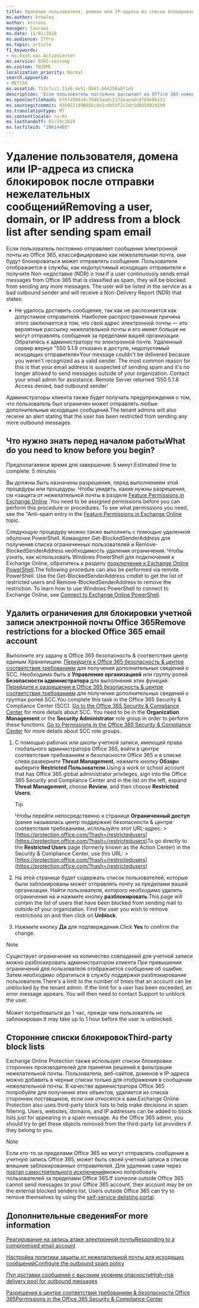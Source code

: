 ```yaml
---
title: Удаление пользователя, домена или IP-адреса из списка блокировок после отправки нежелательных сообщений
ms.author: krowley
author: kccross
manager: laurawi
ms.date: 11/01/2018
ms.audience: ITPro
ms.topic: article
f1_keywords:
- ms.exch.eac.ActionCenter
ms.service: O365-seccomp
ms.custom: TN2DMC
localization_priority: Normal
search.appverid:
- MET150
ms.assetid: 712cfcc1-31e8-4e51-8561-b64258a8f1e5
description: 'Если пользователь постоянно рассылает из Office 365 нежелательную почту, он может лишиться возможности отправлять сообщения. '
ms.openlocfilehash: 6f6f4504a9c79463aadc21f2eaeadcd769e8b151
ms.sourcegitcommit: 03b9221d9885bcde1cdb5df2c2dc5d835802d299
ms.translationtype: MT
ms.contentlocale: ru-RU
ms.lasthandoff: 01/29/2019
ms.locfileid: "29614403"
---
```

# <a name="removing-a-user-domain-or-ip-address-from-a-block-list-after-sending-spam-email"></a><span data-ttu-id="cf3fb-103">Удаление пользователя, домена или IP-адреса из списка блокировок после отправки нежелательных сообщений</span><span class="sxs-lookup"><span data-stu-id="cf3fb-103">Removing a user, domain, or IP address from a block list after sending spam email</span></span>

<span data-ttu-id="cf3fb-p101">Если пользователь постоянно отправляет сообщения электронной почты из Office 365, классифицировано как нежелательная почта, они будут блокироваться может отправлять сообщения. Пользователя отображается в службы, как недопустимый исходящих отправителя и получите Non-недоставке (NDR) о том:</span><span class="sxs-lookup"><span data-stu-id="cf3fb-p101">If a user continuously sends email messages from Office 365 that is classified as spam, they will be blocked from sending any more messages. The user will be listed in the service as a bad outbound sender and will receive a Non-Delivery Report (NDR) that states:</span></span>

- <span data-ttu-id="cf3fb-p102">Не удалось доставить сообщение, так как не распознается как допустимое отправителя. Наиболее распространенные причина этого заключается в том, что свой адрес электронной почты — это вероятные рассылку нежелательной почты и его имеет больше не могут отправлять сообщения за пределами вашей организации. Обратитесь к администратору по электронной почте.  Удаленный сервер вернул "550 5.1.8 отказано в доступе, недопустимый исходящих отправителя»</span><span class="sxs-lookup"><span data-stu-id="cf3fb-p102">Your message couldn't be delivered because you weren't recognized as a valid sender. The most common reason for this is that your email address is suspected of sending spam and it's no longer allowed to send messages outside of your organization. Contact your email admin for assistance.  Remote Server returned '550 5.1.8 Access denied, bad outbound sender'</span></span>

<span data-ttu-id="cf3fb-110">Администраторы клиента также будет получать предупреждения о том, что пользователь был ограничен может отправлять любые дополнительные исходящих сообщений.</span><span class="sxs-lookup"><span data-stu-id="cf3fb-110">The tenant admins will also receive an alert stating that the user has been restricted from sending any more outbound messages.</span></span>

## <a name="what-do-you-need-to-know-before-you-begin"></a><span data-ttu-id="cf3fb-111">Что нужно знать перед началом работы</span><span class="sxs-lookup"><span data-stu-id="cf3fb-111">What do you need to know before you begin?</span></span>
<span data-ttu-id="cf3fb-112"><a name="sectionSection0"> </a></span><span class="sxs-lookup"><span data-stu-id="cf3fb-112"></span></span>

<span data-ttu-id="cf3fb-113">Предполагаемое время для завершения: 5 минут.</span><span class="sxs-lookup"><span data-stu-id="cf3fb-113">Estimated time to complete: 5 minutes</span></span>
  
<span data-ttu-id="cf3fb-p103">Вы должны быть назначены разрешения, перед выполнением этой процедуры или процедуры. Чтобы увидеть, какие нужны разрешения, см «защита от нежелательной почты в разделе [Feature Permissions in Exchange Online](http://technet.microsoft.com/library/15073ce1-0917-403b-8839-02a2ebc96e16.aspx) .</span><span class="sxs-lookup"><span data-stu-id="cf3fb-p103">You need to be assigned permissions before you can perform this procedure or procedures. To see what permissions you need, see the "Anti-spam entry in the [Feature Permissions in Exchange Online](http://technet.microsoft.com/library/15073ce1-0917-403b-8839-02a2ebc96e16.aspx) topic.</span></span>

<span data-ttu-id="cf3fb-p104">Следующую процедуру можно также выполнить с помощью удаленной оболочки PowerShell. Командлет Get-BlockedSenderAddress для получения списка ограниченных пользователей и Remove-BlockedSenderAddress необходимость удаления ограничения. Чтобы узнать, как использовать Windows PowerShell для подключения к Exchange Online, обратитесь к разделу [подключение к Exchange Online PowerShell](https://go.microsoft.com/fwlink/p/?linkid=396554).</span><span class="sxs-lookup"><span data-stu-id="cf3fb-p104">The following procedure can also be performed via remote PowerShell. Use the Get-BlockedSenderAddress cmdlet to get the list of restricted users and Remove-BlockedSenderAddress to remove the restriction. To learn how to use Windows PowerShell to connect to Exchange Online, see [Connect to Exchange Online PowerShell](https://go.microsoft.com/fwlink/p/?linkid=396554).</span></span>

## <a name="remove-restrictions-for-a-blocked-office-365-email-account"></a><span data-ttu-id="cf3fb-119">Удалить ограничения для блокировки учетной записи электронной почты Office 365</span><span class="sxs-lookup"><span data-stu-id="cf3fb-119">Remove restrictions for a blocked Office 365 email account</span></span>

<span data-ttu-id="cf3fb-p105">Выполните эту задачу в Office 365 безопасность & соответствия центр единым Хранилищем. [Перейдите к Office 365 безопасность & центре соответствия требованиям](go-to-the-securitycompliance-center.md) для получения дополнительных сведений о SCC. Необходимо быть в **Управление организацией** или группу ролей **Безопасности администратора** для выполнения этих функций. [Перейдите к разрешения в Office 365 безопасность & центре соответствия требованиям](permissions-in-the-security-and-compliance-center.md) для получения дополнительных сведений о группах ролей SCC.</span><span class="sxs-lookup"><span data-stu-id="cf3fb-p105">You complete this task in the Office 365 Security & Compliance Center (SCC). [Go to the Office 365 Security & Compliance Center](go-to-the-securitycompliance-center.md) for more details about SCC. You need to be in the **Organization Management** or the **Security Administrator** role group in order to perform these functions. [Go to Permissions in the Office 365 Security & Compliance Center](permissions-in-the-security-and-compliance-center.md) for more details about SCC role groups.</span></span>

1. <span data-ttu-id="cf3fb-124">С помощью рабочих или школы учетной записи, имеющей права глобального администратора Office 365, войти в центре соответствия требованиям и безопасности Office 365 и в списке слева разверните **Threat Management**, нажмите кнопку **Обзор**и выберите **Restricted Пользователи**.</span><span class="sxs-lookup"><span data-stu-id="cf3fb-124">Using a work or school account that has Office 365 global administrator privileges, sign into the Office 365 Security and Compliance Center and in the list on the left, expand **Threat Management**, choose **Review**, and then choose **Restricted Users**.</span></span>
    
    > [!TIP]
    > <span data-ttu-id="cf3fb-125">Чтобы перейти непосредственно к странице **Ограниченный доступ** (ранее называлась центр поддержки) безопасности &amp; центре соответствия требованиям, используйте этот URL-адрес: >[https://protection.office.com/?hash=/restrictedusers](https://protection.office.com/?hash=/restrictedusers)</span><span class="sxs-lookup"><span data-stu-id="cf3fb-125">To go directly to the **Restricted Users** page (formerly known as the Action Center) in the Security &amp; Compliance Center, use this URL: > [https://protection.office.com/?hash=/restrictedusers](https://protection.office.com/?hash=/restrictedusers)</span></span>

2. <span data-ttu-id="cf3fb-p106">На этой странице будет содержать список пользователей, которые были заблокированы может отправлять почту за пределами вашей организации.  Найти пользователя, которого необходимо удалить ограничения на и нажмите кнопку **разблокировать**.</span><span class="sxs-lookup"><span data-stu-id="cf3fb-p106">This page will contain the list of users that have been blocked from sending mail to outside of your organization.  Find the user you wish to remove restrictions on and then click on **Unblock**.</span></span>

3. <span data-ttu-id="cf3fb-128">Нажмите кнопку **Да** для подтверждения.</span><span class="sxs-lookup"><span data-stu-id="cf3fb-128">Click **Yes** to confirm the change.</span></span> 
    
> [!NOTE]
> <span data-ttu-id="cf3fb-p107">Существует ограничение на количество совпадений для учетной записи можно разблокировать администратором клиента При превышении ограничений для пользователя отображается сообщение об ошибке. Затем необходимо обратиться в службу поддержки разблокирование пользователя.</span><span class="sxs-lookup"><span data-stu-id="cf3fb-p107">There's a limit to the number of times that an account can be unblocked by the tenant admin. If the limit for a user has been exceeded, an error message appears. You will then need to contact Support to unblock the user.</span></span></br></br> <span data-ttu-id="cf3fb-131">Может потребоваться до 1 час, прежде чем пользователь не заблокирован.</span><span class="sxs-lookup"><span data-stu-id="cf3fb-131">It may take up to 1 hour before the user is unblocked.</span></span>
  
## <a name="third-party-block-lists"></a><span data-ttu-id="cf3fb-132">Сторонние списки блокировок</span><span class="sxs-lookup"><span data-stu-id="cf3fb-132">Third-party block lists</span></span>

<span data-ttu-id="cf3fb-p108">Exchange Online Protection также использует списки блокировки сторонних производителей для принятия решений в фильтрации нежелательной почты. Пользователи, веб-сайтов, доменов и IP-адреса можно добавить в черные списки только для отображения в сообщении нежелательной почты. В качестве администратора Office 365 попробуйте для получения этих объектов, удаляется из списка сторонних поставщиков, если они относятся к вам.</span><span class="sxs-lookup"><span data-stu-id="cf3fb-p108">Exchange Online Protection also uses third-party block lists to help make decisions in spam filtering. Users, websites, domains, and IP addresses can be added to block lists just for appearing in a spam message. As the Office 365 admin, you should try to get these objects removed from the third-party list providers if they belong to you.</span></span>

> [!NOTE]
> <span data-ttu-id="cf3fb-p109">Если кто-то за пределами Office 365 не могут отправлять сообщения в учетную запись Office 365, может быть своей учетной записи в списке внешние заблокированных отправителей. Для удаления сами через [портал самостоятельного исключений](https://docs.microsoft.com/en-us/office365/SecurityCompliance/use-the-delist-portal-to-remove-yourself-from-the-office-365-blocked-senders-lis)можно попробовать пользователей за пределами Office 365.</span><span class="sxs-lookup"><span data-stu-id="cf3fb-p109">If someone outside Office 365 cannot send messages to your Office 365 account, their account may be on the external blocked senders list. Users outside Office 365 can try to remove themselves by using the [self-service delisting portal](https://docs.microsoft.com/en-us/office365/SecurityCompliance/use-the-delist-portal-to-remove-yourself-from-the-office-365-blocked-senders-lis).</span></span> 

## <a name="for-more-information"></a><span data-ttu-id="cf3fb-138">Дополнительные сведения</span><span class="sxs-lookup"><span data-stu-id="cf3fb-138">For more information</span></span>

[<span data-ttu-id="cf3fb-139">Реагирование на запись атаке электронной почты</span><span class="sxs-lookup"><span data-stu-id="cf3fb-139">Responding to a compromised email account</span></span>](responding-to-a-compromised-email-account.md)

[<span data-ttu-id="cf3fb-140">Настройка политики защиты от нежелательной почты для исходящих сообщений</span><span class="sxs-lookup"><span data-stu-id="cf3fb-140">Configure the outbound spam policy</span></span>](configure-the-outbound-spam-policy.md)
  
[<span data-ttu-id="cf3fb-141">Пул доставки сообщений с высоким уровнем опасности</span><span class="sxs-lookup"><span data-stu-id="cf3fb-141">High-risk delivery pool for outbound messages</span></span>](high-risk-delivery-pool-for-outbound-messages.md)

[<span data-ttu-id="cf3fb-142">Разрешения в центре соответствия требованиям & безопасности Office 365</span><span class="sxs-lookup"><span data-stu-id="cf3fb-142">Permissions in the Office 365 Security & Compliance Center</span></span>](permissions-in-the-security-and-compliance-center.md)

  

